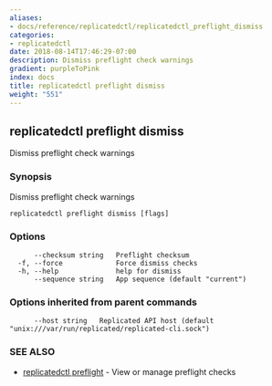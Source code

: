 ```yaml
---
aliases:
- docs/reference/replicatedctl/replicatedctl_preflight_dismiss
categories:
- replicatedctl
date: 2018-08-14T17:46:29-07:00
description: Dismiss preflight check warnings
gradient: purpleToPink
index: docs
title: replicatedctl preflight dismiss
weight: "551"
---
```


## replicatedctl preflight dismiss

Dismiss preflight check warnings

### Synopsis

Dismiss preflight check warnings

```
replicatedctl preflight dismiss [flags]
```

### Options

```
      --checksum string   Preflight checksum
  -f, --force             Force dismiss checks
  -h, --help              help for dismiss
      --sequence string   App sequence (default "current")
```

### Options inherited from parent commands

```
      --host string   Replicated API host (default "unix:///var/run/replicated/replicated-cli.sock")
```

### SEE ALSO

* [replicatedctl preflight](/api/replicatedctl/replicatedctl_preflight/)	 - View or manage preflight checks


